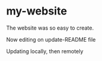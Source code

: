 # my-website

The website was so easy to create.



Now editing on update-README file

Updating locally, then remotely
